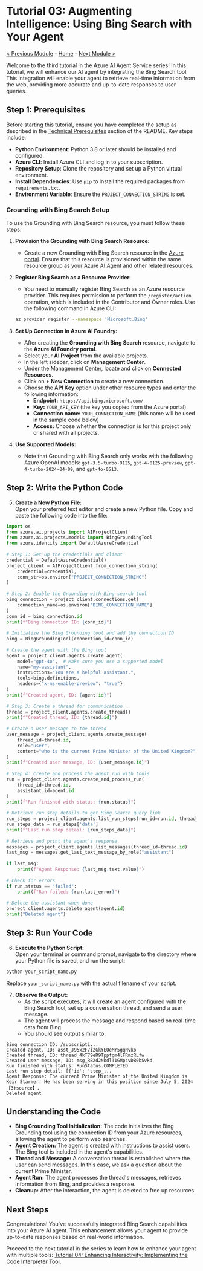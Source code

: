 # Tutorial 03: Augmenting Intelligence: Using Bing Search with Your Agent    

[< Previous Module](./02-file-search.md) - [Home](../README.md) - [Next Module >](./04-code-interpreter.md)
  
Welcome to the third tutorial in the Azure AI Agent Service series! In this tutorial, we will enhance our AI agent by integrating the Bing Search tool. This integration will enable your agent to retrieve real-time information from the web, providing more accurate and up-to-date responses to user queries.  
   
## Step 1: Prerequisites  
  
Before starting this tutorial, ensure you have completed the setup as described in the [Technical Prerequisites](../README.md#-technical-prerequisites) section of the README. Key steps include:
  
- **Python Environment**: Python 3.8 or later should be installed and configured.
- **Azure CLI**: Install Azure CLI and log in to your subscription.
- **Repository Setup**: Clone the repository and set up a Python virtual environment.  
- **Install Dependencies**: Use `pip` to install the required packages from `requirements.txt`.
- **Environment Variable**: Ensure the `PROJECT_CONNECTION_STRING` is set.
   
### Grounding with Bing Search Setup    
  
To use the Grounding with Bing Search resource, you must follow these steps:  
   
1. **Provision the Grounding with Bing Search Resource:**    
   - Create a new Grounding with Bing Search resource in the [Azure portal](https://portal.azure.com/#create/Microsoft.BingGroundingSearch). Ensure that this resource is provisioned within the same resource group as your Azure AI Agent and other related resources.  
   
2. **Register Bing Search as a Resource Provider:**    
   - You need to manually register Bing Search as an Azure resource provider. This requires permission to perform the `/register/action` operation, which is included in the Contributor and Owner roles. Use the following command in Azure CLI:  
   ```bash  
   az provider register --namespace 'Microsoft.Bing'  
   ```  
   
3. **Set Up Connection in Azure AI Foundry:**    
   - After creating the **Grounding with Bing Search** resource, navigate to the **Azure AI Foundry portal**.
   - Select your **AI Project** from the available projects.
   - In the left sidebar, click on **Management Center**.
   - Under the Management Center, locate and click on **Connected Resources**.
   - Click on **+ New Connection** to create a new connection.
   - Choose the **API Key** option under other resource types and enter the following information:
     - **Endpoint:** `https://api.bing.microsoft.com/`  
     - **Key:** `YOUR_API_KEY` (the key you copied from the Azure portal)  
     - **Connection name:** `YOUR_CONNECTION_NAME` (this name will be used in the sample code below)  
     - **Access:** Choose whether the connection is for this project only or shared with all projects.  
   
4. **Use Supported Models:**    
   - Note that Grounding with Bing Search only works with the following Azure OpenAI models: `gpt-3.5-turbo-0125`, `gpt-4-0125-preview`, `gpt-4-turbo-2024-04-09`, and `gpt-4o-0513`.  
   
## Step 2: Write the Python Code    
  
5. **Create a New Python File:**    
   Open your preferred text editor and create a new Python file. Copy and paste the following code into the file:  
   
```python  
import os  
from azure.ai.projects import AIProjectClient  
from azure.ai.projects.models import BingGroundingTool  
from azure.identity import DefaultAzureCredential  
   
# Step 1: Set up the credentials and client  
credential = DefaultAzureCredential()  
project_client = AIProjectClient.from_connection_string(  
    credential=credential,  
    conn_str=os.environ["PROJECT_CONNECTION_STRING"]  
)  
   
# Step 2: Enable the Grounding with Bing search tool  
bing_connection = project_client.connections.get(  
    connection_name=os.environ["BING_CONNECTION_NAME"]  
)  
conn_id = bing_connection.id  
print(f"Bing connection ID: {conn_id}")  
   
# Initialize the Bing Grounding tool and add the connection ID  
bing = BingGroundingTool(connection_id=conn_id)  
   
# Create the agent with the Bing tool  
agent = project_client.agents.create_agent(  
    model="gpt-4o",  # Make sure you use a supported model  
    name="my-assistant",  
    instructions="You are a helpful assistant.",  
    tools=bing.definitions,  
    headers={"x-ms-enable-preview": "true"}  
)  
print(f"Created agent, ID: {agent.id}")  
   
# Step 3: Create a thread for communication  
thread = project_client.agents.create_thread()  
print(f"Created thread, ID: {thread.id}")  
   
# Create a user message to the thread  
user_message = project_client.agents.create_message(  
    thread_id=thread.id,  
    role="user",  
    content="who is the current Prime Minister of the United Kingdom?"  
)  
print(f"Created user message, ID: {user_message.id}")  
   
# Step 4: Create and process the agent run with tools  
run = project_client.agents.create_and_process_run(  
    thread_id=thread.id,  
    assistant_id=agent.id  
)  
print(f"Run finished with status: {run.status}")  
   
# Retrieve run step details to get Bing Search query link  
run_steps = project_client.agents.list_run_steps(run_id=run.id, thread_id=thread.id)  
run_steps_data = run_steps['data']  
print(f"Last run step detail: {run_steps_data}")  
   
# Retrieve and print the agent's response  
messages = project_client.agents.list_messages(thread_id=thread.id)  
last_msg = messages.get_last_text_message_by_role("assistant")  
   
if last_msg:  
    print(f"Agent Response: {last_msg.text.value}")  
   
# Check for errors  
if run.status == "failed":  
    print(f"Run failed: {run.last_error}")  
   
# Delete the assistant when done  
project_client.agents.delete_agent(agent.id)  
print("Deleted agent")  
```  
   
## Step 3: Run Your Code    
  
6. **Execute the Python Script:**    
   Open your terminal or command prompt, navigate to the directory where your Python file is saved, and run the script:  
   
```bash  
python your_script_name.py  
```  
   
Replace `your_script_name.py` with the actual filename of your script.  
   
7. **Observe the Output:**    
   - As the script executes, it will create an agent configured with the Bing Search tool, set up a conversation thread, and send a user message.  
   - The agent will process the message and respond based on real-time data from Bing.  
   - You should see output similar to:  
   
```  
Bing connection ID: /subscripti...
Created agent, ID: asst_J95x2F7i2GkYEOeMr5gqNvko
Created thread, ID: thread_4kT79eR9Tppfgm4lFRmzRLfw
Created user message, ID: msg_RBXd2NbdlT1GMp4vDB0bSvkd
Run finished with status: RunStatus.COMPLETED
Last run step detail: [{'id': 'step_...
Agent Response: The current Prime Minister of the United Kingdom is Keir Starmer. He has been serving in this position since July 5, 2024【3†source】.
Deleted agent
```  
   
## Understanding the Code    
  
- **Bing Grounding Tool Initialization:** The code initializes the Bing Grounding tool using the connection ID from your Azure resources, allowing the agent to perform web searches.  
- **Agent Creation:** The agent is created with instructions to assist users. The Bing tool is included in the agent's capabilities.  
- **Thread and Message:** A conversation thread is established where the user can send messages. In this case, we ask a question about the current Prime Minister.  
- **Agent Run:** The agent processes the thread's messages, retrieves information from Bing, and provides a response.  
- **Cleanup:** After the interaction, the agent is deleted to free up resources.  
   
## Next Steps    
  
Congratulations! You've successfully integrated Bing Search capabilities into your Azure AI agent. This enhancement allows your agent to provide up-to-date responses based on real-world information.  
   
Proceed to the next tutorial in the series to learn how to enhance your agent with multiple tools: [Tutorial 04: Enhancing Interactivity: Implementing the Code Interpreter Tool](04-code-interpreter.md).